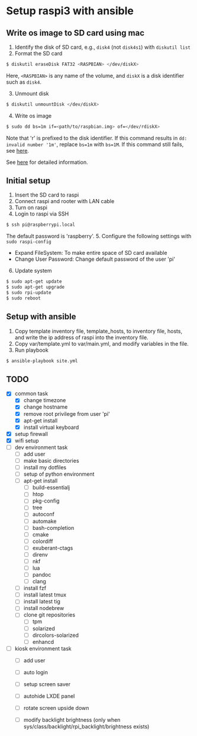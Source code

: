 # Setup raspi3 with ansible

## Write os image to SD card using mac

1. Identify the disk of SD card, e.g., `disk4` (not `disk4s1`) with `diskutil list`
2. Format the SD card

  ``` bash
  $ diskutil eraseDisk FAT32 <RASPBIAN> </dev/diskX>
  ```

  Here, `<RASPBIAN>` is any name of the volume, and `diskX` is a disk identifier such as `disk4`.

3. Unmount disk

  ``` bash
  $ diskutil unmountDisk </dev/diskX>
  ```

4. Write os image

  ``` bash
  $ sudo dd bs=1m if=<path/to/raspbian.img> of=</dev/rdiskX>
  ```

  Note that 'r' is prefixed to the disk identifier.
  If this command results in `dd: invalid number '1m'`,
  replace `bs=1m` with `bs=1M`.
  If this command still fails, see [here][1].

See [here][1] for detailed information.


## Initial setup

1. Insert the SD card to raspi
2. Connect raspi and rooter with LAN cable
3. Turn on raspi
4. Login to raspi via SSH

  ``` bash
  $ ssh pi@raspberrypi.local
  ```

  The default password is 'raspberry'.
5. Configure the following settings with `sudo raspi-config`
  - Expand FileSystem: To make entire space of SD card available
  - Change User Password: Change default password of the user 'pi'
6. Update system

  ``` bash
  $ sudo apt-get update
  $ sudo apt-get upgrade
  $ sudo rpi-update
  $ sudo reboot
  ```


## Setup with ansible

1. Copy template inventory file, template_hosts, to inventory file, hosts, and write the ip address of raspi into the inventory file.
2. Copy var/template.yml to var/main.yml, and modify variables in the file.
3. Run playbook

  ``` bash
  $ ansible-playbook site.yml
  ```


## TODO

- [x] common task
  - [x] change timezone
  - [x] change hostname
  - [x] remove root privilege from user 'pi'
  - [x] apt-get install
  - [x] install virtual keyboard
- [x] setup firewall
- [x] wifi setup
- [ ] dev environment task
  - [ ] add user
  - [ ] make basic directories
  - [ ] install my dotfiles
  - [ ] setup of python environment
  - [ ] apt-get install
    - [ ] build-essentialj
    - [ ] htop
    - [ ] pkg-config
    - [ ] tree
    - [ ] autoconf
    - [ ] automake
    - [ ] bash-completion
    - [ ] cmake
    - [ ] colordiff
    - [ ] exuberant-ctags
    - [ ] direnv
    - [ ] nkf
    - [ ] lua
    - [ ] pandoc
    - [ ] clang
  - [ ] install fzf
  - [ ] install latest tmux
  - [ ] install latest tig
  - [ ] install nodebrew
  - [ ] clone git repositories
    - [ ] tpm
    - [ ] solarized
    - [ ] dircolors-solarized
    - [ ] enhancd
- [ ] kiosk environment task
  - [ ] add user
  - [ ] auto login
  - [ ] setup screen saver
  - [ ] autohide LXDE panel
  - [ ] rotate screen upside down
  - [ ] modify backlight brightness (only when sys/class/backlight/rpi_backlight/brightness exists)



<!-- Reference -->
[1]: https://www.raspberrypi.org/documentation/installation/installing-images/mac.md
